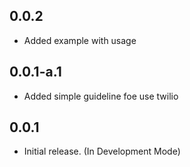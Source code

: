 ## 0.0.2

* Added example with usage

## 0.0.1-a.1

* Added simple guideline foe use twilio

## 0.0.1

* Initial release. (In Development Mode)
